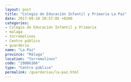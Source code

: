 ```yaml
---
layout: post
title: "Colegio de Educación Infantil y Primaria La Paz"
date: 2017-09-20 20:57:05 +0200
categories:
- Colegio de Educación Infantil y Primaria
- malaga
- torremolinos
- Centro público
- guarderia
name: "La Paz"
province: "Málaga"
location: "Torremolinos"
code: "29006386"
type: "Centro público"
permalink: /guarderias/la-paz.html
---
```

